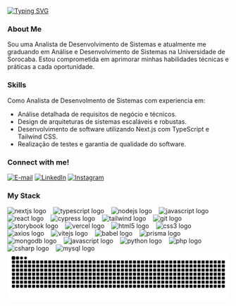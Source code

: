 <img align="right" alt="" height="300px" src="./me.png">

[![Typing SVG](https://readme-typing-svg.demolab.com?font=Fira+Code&weight=600&size=25&pause=1000&color=843DFF&random=false&width=435&height=40&lines=Ol%C3%A1%2C+eu+sou+a+Giovana+Miranda!+%F0%9F%91%BE%F0%9F%93%9A%F0%9F%92%99)](https://git.io/typing-svg)


<h3 align="left">About Me</h3>
<p align="left">Sou uma Analista de Desenvolvimento de Sistemas e atualmente me graduando em Análise e Desenvolvimento de Sistemas na Universidade de Sorocaba. Estou comprometida em aprimorar minhas habilidades técnicas e práticas a cada oportunidade.

<h3 align="left">Skills</h3>
<p align="left">Como Analista de Desenvolmento de Sistemas com experiencia em:
  <ul>
    <li>Análise detalhada de requisitos de negócio e técnicos.</li>
    <li>Design de arquiteturas de sistemas escaláveis e robustas.</li>
    <li>Desenvolvimento de software utilizando Next.js com TypeScript e Tailwind CSS.</li>
    <li>Realização de testes e garantia de qualidade do software.</li>
  </ul>

<h3 align="left">Connect with me!</h3>

[![E-mail](https://img.shields.io/badge/-Email-000?style=for-the-badge&logo=microsoft-outlook&logoColor=843DFF&color:FFF)](giovanademiranda03@gmail.com)
[![LinkedIn](https://img.shields.io/badge/-LinkedIn-000?style=for-the-badge&logo=linkedin&logoColor=843DFF&color:FFF)](https://www.linkedin.com/in/giovana-de-miranda/)
[![Instagram](https://img.shields.io/badge/-Instagram-000?style=for-the-badge&logo=instagram&logoColor=843DFF&color:FFF)](https://www.instagram.com/gioymir/)

<h3 align="left">My Stack</h3>

<div align="left">
  <img src="https://cdn.jsdelivr.net/gh/devicons/devicon/icons/nextjs/nextjs-original.svg"height="25" alt="nextjs logo"  title='Next.js' />
  <img width="8" />
  <img src="https://cdn.jsdelivr.net/gh/devicons/devicon@latest/icons/typescript/typescript-original.svg" height="25" alt="typescript logo" title='Typescript' />
  <img width="8" />        
  <img src="https://cdn.jsdelivr.net/gh/devicons/devicon@latest/icons/nodejs/nodejs-original.svg" height="25" alt="nodejs logo" title='Node.js'/>
  <img width="8" />
  <img src="https://cdn.jsdelivr.net/gh/devicons/devicon/icons/javascript/javascript-plain.svg" height="25" alt="javascript logo" title='Javascript' />
  <img width="8" />
  <img src="https://cdn.jsdelivr.net/gh/devicons/devicon/icons/react/react-original.svg" height="25" alt="react logo" title='React' />
  <img width="8" />
  <img src="https://cdn.jsdelivr.net/gh/devicons/devicon@latest/icons/cypressio/cypressio-original.svg" height="25" alt="cypress logo" title='Cypress'/>
  <img width="8" />     
  <img src="https://cdn.jsdelivr.net/gh/devicons/devicon@latest/icons/tailwindcss/tailwindcss-original.svg" height="25" alt="tailwind logo"  title='Tailwind CSS'/>
  <img width="8" />
  <img src="https://cdn.jsdelivr.net/gh/devicons/devicon@latest/icons/git/git-original.svg" height="25" alt="git logo" title='Git'/>
  <img width="8" />    
  <img src="https://cdn.jsdelivr.net/gh/devicons/devicon@latest/icons/storybook/storybook-original.svg" height="25" alt="storybook logo" title='Storybook'/>
  <img width="8" />    
  <img src="https://cdn.jsdelivr.net/gh/devicons/devicon@latest/icons/vercel/vercel-original.svg"  height="25" alt="vercel logo" title='Vercel'/>
  <img width="8" />      
  <img src="https://cdn.jsdelivr.net/gh/devicons/devicon/icons/html5/html5-original.svg" height="25" alt="html5 logo"  title='HTML'/>
  <img width="8" />
  <img src="https://cdn.jsdelivr.net/gh/devicons/devicon/icons/css3/css3-original.svg" height="25" alt="css3 logo"  title='CSS'/>
  <img width="8" />
  <img src="https://cdn.jsdelivr.net/gh/devicons/devicon@latest/icons/axios/axios-plain.svg" height="25" alt="axios logo" title='Axios'/>
  <img width="8" />
  <img src="https://cdn.jsdelivr.net/gh/devicons/devicon@latest/icons/vitejs/vitejs-original.svg" height="25" alt="vitejs logo" title='Vite'/>
  <img width="8" />
  <img src="https://cdn.jsdelivr.net/gh/devicons/devicon@latest/icons/babel/babel-original.svg" height="25" alt="babel logo"  title='Babel'/>
  <img width="8" />
  <img src="https://cdn.jsdelivr.net/gh/devicons/devicon@latest/icons/prisma/prisma-original.svg" height="25" alt="prisma logo" title='Prisma'/>
  <img width="8" />
  <img src="https://cdn.jsdelivr.net/gh/devicons/devicon@latest/icons/mongodb/mongodb-original.svg" height="25" alt="mongodb logo" title='MongoDB'/>
  <img width="8" />        
  <img src="https://cdn.jsdelivr.net/gh/devicons/devicon@latest/icons/bootstrap/bootstrap-original.svg" height="25" alt="javascript logo" title='Bootstrap' />
  <img width="8" />      
  <img src="https://cdn.jsdelivr.net/gh/devicons/devicon@latest/icons/python/python-original.svg" height="25" alt="python logo" title='Python'/>
  <img width="8" />     
  <img src="https://cdn.jsdelivr.net/gh/devicons/devicon@latest/icons/php/php-original.svg" height="25" alt="php logo" title='PHP'/>
  <img width="8" />   
  <img src="https://cdn.jsdelivr.net/gh/devicons/devicon@latest/icons/csharp/csharp-original.svg" height="25" alt="csharp logo" title='C#'/>
  <img width="8" />   
  <img src="https://cdn.jsdelivr.net/gh/devicons/devicon/icons/mysql/mysql-original.svg" height="25" alt="mysql logo"  title='MSQL'/>
  <img width="8" />
</div>


<picture>
  <source media="(prefers-color-scheme: dark)" srcset="https://raw.githubusercontent.com/giovanademiranda/giovanademiranda/output/github-contribution-grid-snake-dark.svg">
  <source media="(prefers-color-scheme: light)" srcset="https://raw.githubusercontent.com/giovanademiranda/giovanademiranda/output/github-contribution-grid-snake.svg">
  <img alt="github contribution grid snake animation" src="https://raw.githubusercontent.com/giovanademiranda/giovanademiranda/output/github-contribution-grid-snake.svg">
</picture>
<br><br>


